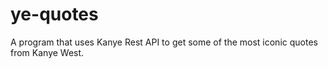 # ye-quotes
A program that uses Kanye Rest API to get some of the most iconic quotes from Kanye West.
